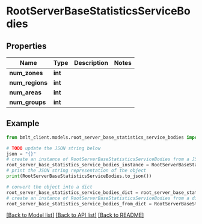 # RootServerBaseStatisticsServiceBodies


## Properties

Name | Type | Description | Notes
------------ | ------------- | ------------- | -------------
**num_zones** | **int** |  | 
**num_regions** | **int** |  | 
**num_areas** | **int** |  | 
**num_groups** | **int** |  | 

## Example

```python
from bmlt_client.models.root_server_base_statistics_service_bodies import RootServerBaseStatisticsServiceBodies

# TODO update the JSON string below
json = "{}"
# create an instance of RootServerBaseStatisticsServiceBodies from a JSON string
root_server_base_statistics_service_bodies_instance = RootServerBaseStatisticsServiceBodies.from_json(json)
# print the JSON string representation of the object
print(RootServerBaseStatisticsServiceBodies.to_json())

# convert the object into a dict
root_server_base_statistics_service_bodies_dict = root_server_base_statistics_service_bodies_instance.to_dict()
# create an instance of RootServerBaseStatisticsServiceBodies from a dict
root_server_base_statistics_service_bodies_from_dict = RootServerBaseStatisticsServiceBodies.from_dict(root_server_base_statistics_service_bodies_dict)
```
[[Back to Model list]](../README.md#documentation-for-models) [[Back to API list]](../README.md#documentation-for-api-endpoints) [[Back to README]](../README.md)


